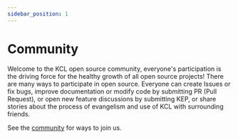 ```yaml
---
sidebar_position: 1
---
```

# Community

Welcome to the KCL open source community, everyone's participation is the driving force for the healthy growth of all open source projects! There are many ways to participate in open source. Everyone can create Issues or fix bugs, improve documentation or modify code by submitting PR (Pull Request), or open new feature discussions by submitting KEP, or share stories about the process of evangelism and use of KCL with surrounding friends.

See the [community](https://github.com/KusionStack/community) for ways to join us.
